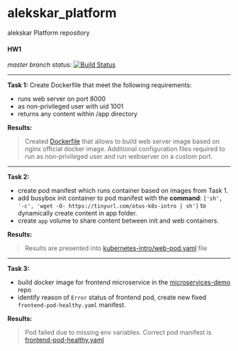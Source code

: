 # alekskar_platformalekskar Platform repository#### HW1 _master branch status:_[![Build Status](https://travis-ci.com/otus-kuber-2020-04/alekskar_platform.svg?branch=master)](https://travis-ci.com/otus-kuber-2020-04/alekskar_platform)___**Task 1:** Create Dockerfile that meet the following requirements:- runs web server on port 8000- as non-privileged user with uid 1001- returns any content within /app directory**Results:** > Created [Dockerfile](kubernetes-into/web/Dockerfile) that allows to build web server image> based on nginx official docker image.> Additional configuration files required to run as  non-privileged user and run webserver on a  custom port.___**Task 2:**- create pod manifest which runs container based on images from Task 1.- add busybox init container to pod manifest with the **command**: `['sh', '-c', 'wget -O- https://tinyurl.com/otus-k8s-intro | sh']` to dynamically create content in app folder.- create `app` volume to share content between init and web containers.  **Results:**>  Results are presented into [kubernetes-intro/web-pod.yaml](kubernetes-intro/web-pod.yaml) file___ **Task 3:**- build docker image for frontend microservice in the [microservices-demo](https://github.com/GoogleCloudPlatform/microservices-demo) repo- identify reason of `Error` status of frontend pod, create new fixed  `frontend-pod-healthy.yaml` manifest.  **Results:** > Pod failed due to missing env variables. > Correct pod manifest is [frontend-pod-healthy.yaml](kubernetes-intro/frontend-pod-healthy.yaml)